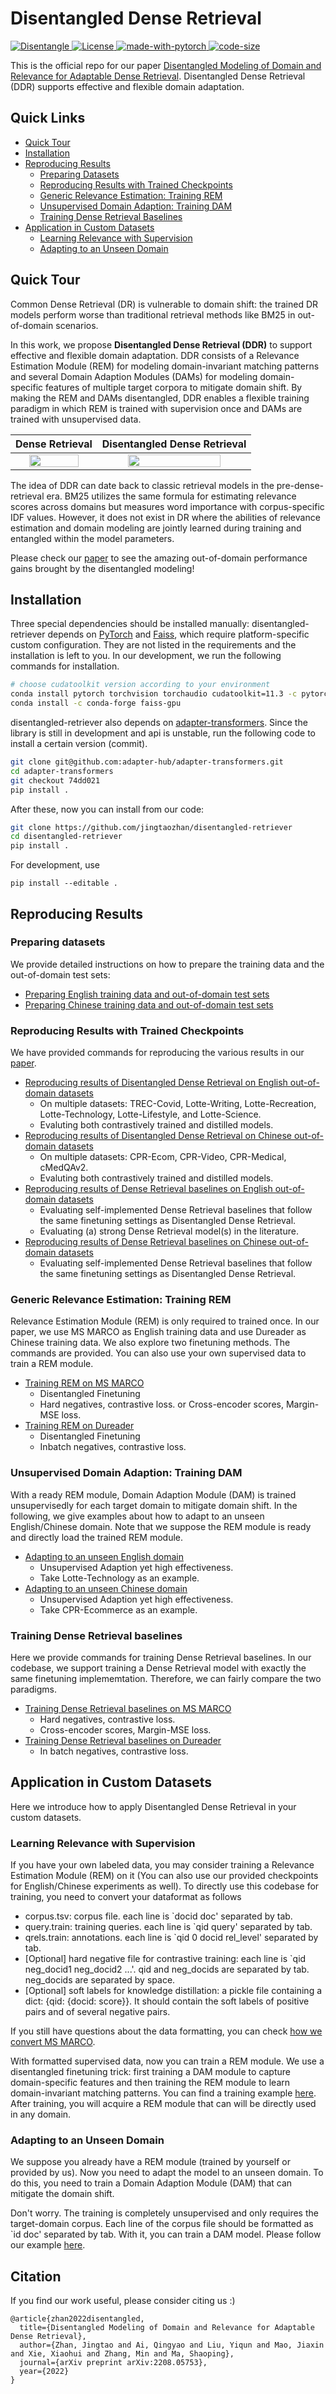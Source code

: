 # Disentangled Dense Retrieval

<p align="left">
    <a href="https://github.com/jingtaozhan/disentangled-retriever">
    <img alt="Disentangle" src="https://img.shields.io/badge/NeuralIR-Disentangle-blueviolet">
    </a>
    <a href="https://github.com/jingtaozhan/disentangled-retriever/blob/main/LICENSE">
    <img alt="License" src="https://img.shields.io/badge/License-MIT-blue.svg">
    </a>
    <a>
    <a href="https://pytorch.org">
    <img alt="made-with-pytorch" src="https://img.shields.io/badge/Made%20with-Pytorch-red.svg">
    </a>
    <a>
    <a href="https://github.com/jingtaozhan/disentangled-retriever">
    <img alt="code-size" src="https://img.shields.io/github/languages/code-size/jingtaozhan/disentangled-retriever?color=green">
    </a>
    <a href="https://github.com/jingtaozhan/disentangled-retriever">
    </a>
</p>

This is the official repo for our paper [Disentangled Modeling of Domain and Relevance for Adaptable Dense Retrieval](https://arxiv.org/pdf/2208.05753.pdf). Disentangled Dense Retrieval (DDR) supports effective and flexible domain adaptation.

## Quick Links

- [Quick Tour](#quick-tour)
- [Installation](#installation)
- [Reproducing Results](#reproducing-results)
    - [Preparing Datasets](#preparing-datasets)
    - [Reproducing Results with Trained Checkpoints](#reproducing-results-with-trained-checkpoints)
    - [Generic Relevance Estimation: Training REM](#generic-relevance-estimation-training-rem)
    - [Unsupervised Domain Adaption: Training DAM](#unsupervised-domain-adaption-training-dam)
    - [Training Dense Retrieval Baselines](#training-dense-retrieval-baselines)
- [Application in Custom Datasets](#application-in-custom-datasets)  
    - [Learning Relevance with Supervision](#learning-relevance-with-supervision)
    - [Adapting to an Unseen Domain](#adapting-to-an-unseen-domain)
    

## Quick Tour

Common Dense Retrieval (DR) is vulnerable to domain shift: the trained DR models perform worse than traditional retrieval methods like BM25 in out-of-domain scenarios.

In this work, we propose **Disentangled Dense Retrieval (DDR)** to support effective and flexible domain adaptation. 
DDR consists of a Relevance Estimation Module (REM) for modeling domain-invariant matching patterns and several Domain Adaption Modules (DAMs) for modeling domain-specific features of multiple target corpora to mitigate domain shift. 
By making the REM and DAMs disentangled, DDR enables a flexible training paradigm in which REM is trained with supervision once and DAMs are trained with unsupervised data. 

Dense Retrieval   |  Disentangled Dense Retrieval
:-------------------------:|:-------------------------:
<img src="./figures/dr-modeling.png" height="80%">  | <img src="./figures/ddr-modeling.png" height="80%"> 

The idea of DDR can date back to classic retrieval models in the pre-dense-retrieval era. BM25 utilizes the same formula for estimating relevance scores across domains but measures word importance with corpus-specific IDF values. 
However, it does not exist in DR where the abilities of relevance estimation and domain modeling are jointly learned during training and entangled within the model parameters. 


Please check our [paper](https://arxiv.org/pdf/2208.05753.pdf) to see the amazing out-of-domain performance gains brought by the disentangled modeling!

## Installation

Three special dependencies should be installed manually: disentangled-retriever depends on [PyTorch](https://pytorch.org/get-started/locally/) and [Faiss](https://github.com/facebookresearch/faiss/blob/main/INSTALL.md), which require platform-specific custom configuration. They are not listed in the requirements and the installation is left to you. In our development, we run the following commands for installation.
```bash
# choose cudatoolkit version according to your environment
conda install pytorch torchvision torchaudio cudatoolkit=11.3 -c pytorch 
conda install -c conda-forge faiss-gpu
```
disentangled-retriever also depends on [adapter-transformers](https://github.com/adapter-hub/adapter-transformers). Since the library is still in development and api is unstable, run the following code to install a certain version (commit).
```bash
git clone git@github.com:adapter-hub/adapter-transformers.git
cd adapter-transformers
git checkout 74dd021
pip install .
```

After these, now you can install from our code: 
```bash
git clone https://github.com/jingtaozhan/disentangled-retriever
cd disentangled-retriever
pip install .
```
For development, use
```
pip install --editable .
```

## Reproducing Results

### Preparing datasets

We provide detailed instructions on how to prepare the training data and the out-of-domain test sets:

- [Preparing English training data and out-of-domain test sets](./examples/dense-mlm/english-marco/prepare_dataset/README.md)
- [Preparing Chinese training data and out-of-domain test sets](./examples/dense-mlm/chinese-dureader/prepare_dataset/README.md)

### Reproducing Results with Trained Checkpoints

We have provided commands for reproducing the various results in our [paper](https://arxiv.org/pdf/2208.05753.pdf).
- [Reproducing results of Disentangled Dense Retrieval on English out-of-domain datasets](./examples/dense-mlm/english-marco/inference.md)
    - On multiple datasets: TREC-Covid, Lotte-Writing, Lotte-Recreation, Lotte-Technology, Lotte-Lifestyle, and Lotte-Science.
    - Evaluting both contrastively trained and distilled models.
- [Reproducing results of Disentangled Dense Retrieval on Chinese out-of-domain datasets](./examples/dense-mlm/chinese-dureader/inference.md)
    - On multiple datasets: CPR-Ecom, CPR-Video, CPR-Medical, cMedQAv2.
    - Evaluting both contrastively trained and distilled models.
- [Reproducing results of Dense Retrieval baselines on English out-of-domain datasets](./examples/dense-mlm/english-marco/inference_baseline.md)
    - Evaluating self-implemented Dense Retrieval baselines that follow the same finetuning settings as Disentangled Dense Retrieval. 
    - Evaluating (a) strong Dense Retrieval model(s) in the literature.
- [Reproducing results of Dense Retrieval baselines on Chinese out-of-domain datasets](./examples/dense-mlm/chinese-dureader/inference_baseline.md)
    - Evaluating self-implemented Dense Retrieval baselines that follow the same finetuning settings as Disentangled Dense Retrieval. 

### Generic Relevance Estimation: Training REM 

Relevance Estimation Module (REM) is only required to trained once. In our paper, we use MS MARCO as English training data and use Dureader as Chinese training data. We also explore two finetuning methods. The commands are provided. You can also use your own supervised data to train a REM module. 

- [Training REM on MS MARCO](./examples/dense-mlm/english-marco/train_rem.md)
    - Disentangled Finetuning
    - Hard negatives, contrastive loss. or Cross-encoder scores, Margin-MSE loss.
- [Training REM on Dureader](./examples/dense-mlm/chinese-dureader/train_rem.md)
    - Disentangled Finetuning
    - Inbatch negatives, contrastive loss.

### Unsupervised Domain Adaption: Training DAM

With a ready REM module, Domain Adaption Module (DAM) is trained unsupervisedly for each target domain to mitigate domain shift. In the following, we give examples about how to adapt to an unseen English/Chinese domain. Note that we suppose the REM module is ready and directly load the trained REM module. 

- [Adapting to an unseen English domain](./examples/dense-mlm/english-marco/adapt_domain.md)
    - Unsupervised Adaption yet high effectiveness.
    - Take Lotte-Technology as an example.
- [Adapting to an unseen Chinese domain](./examples/dense-mlm/chinese-dureader/adapt_domain.md)
    - Unsupervised Adaption yet high effectiveness.
    - Take CPR-Ecommerce as an example.

### Training Dense Retrieval baselines

Here we provide commands for training Dense Retrieval baselines. In our codebase, we support training a Dense Retrieval model with exactly the same finetuning implememtation. Therefore, we can fairly compare the two paradigms. 

- [Training Dense Retrieval baselines on MS MARCO](./examples/dense-mlm/english-marco/train_baseline.md)
    - Hard negatives, contrastive loss.
    - Cross-encoder scores, Margin-MSE loss.
- [Training Dense Retrieval baselines on Dureader](./examples/dense-mlm/chinese-dureader/train_baseline.md)
    - In batch negatives, contrastive loss.


## Application in Custom Datasets

Here we introduce how to apply Disentangled Dense Retrieval in your custom datasets.

### Learning Relevance with Supervision

If you have your own labeled data, you may consider training a Relevance Estimation Module (REM) on it (You can also use our provided checkpoints for English/Chinese experiments as well). To directly use this codebase for training, you need to convert your dataformat as follows
- corpus.tsv: corpus file. each line is `docid doc' separated by tab.
- query.train: training queries. each line is `qid query' separated by tab.
- qrels.train: annotations. each line is `qid 0 docid rel_level' separated by tab. 
- [Optional] hard negative file for contrastive training: each line is `qid   neg_docid1 neg_docid2 ...'. qid and neg_docids are separated by tab. neg_docids are separated by space.
- [Optional] soft labels for knowledge distillation: a pickle file containing a dict: {qid: {docid: score}}. It should contain the soft labels of positive pairs and of several negative pairs.

If you still have questions about the data formatting, you can check [how we convert MS MARCO](./examples/dense-mlm/english-marco/prepare_dataset/README.md#ms-marco-passage-ranking).

With formatted supervised data, now you can train a REM module. We use a disentangled finetuning trick: first training a DAM module to capture domain-specific features and then training the REM module to learn domain-invariant matching patterns. You can find a training example [here](./examples/dense-mlm/english-marco/train_rem.md). After training, you will acquire a REM module that can will be directly used in any domain. 

### Adapting to an Unseen Domain

We suppose you already have a REM module (trained by yourself or provided by us). Now you need to adapt the model to an unseen domain. To do this, you need to train a Domain Adaption Module (DAM) that can mitigate the domain shift. 

Don't worry. The training is completely unsupervised and only requires the target-domain corpus. Each line of the corpus file should be formatted as `id doc' separated by tab. With it, you can train a DAM model. Please follow our example [here](./examples/dense-mlm/english-marco/adapt_domain.md).


## Citation
If you find our work useful, please consider citing us :)
```
@article{zhan2022disentangled,
  title={Disentangled Modeling of Domain and Relevance for Adaptable Dense Retrieval},
  author={Zhan, Jingtao and Ai, Qingyao and Liu, Yiqun and Mao, Jiaxin and Xie, Xiaohui and Zhang, Min and Ma, Shaoping},
  journal={arXiv preprint arXiv:2208.05753},
  year={2022}
}
```